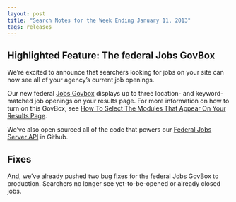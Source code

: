 ```yaml
---
layout: post
title: "Search Notes for the Week Ending January 11, 2013"
tags: releases
---
```

<h2>Highlighted Feature: The federal Jobs GovBox</h2>
<p>We&#8217;re excited to announce that searchers looking for jobs on your site can now see all of your agency&#8217;s current job openings.</p>
<p>Our new federal <a href="/blog/help-searchers-find-federal-jobs.html">Jobs Govbox</a> displays up to three location- and keyword-matched job openings on your results page. For more information on how to turn on this GovBox, see <a href="/blog/how-to-select-the-modules-that-appear-on-your-results.html">How To Select The Modules That Appear On Your Results Page</a>.</p>
<p>We&#8217;ve also open sourced all of the code that powers our <a href="https://github.com/GSA-OCSIT/jobs_api">Federal Jobs Server API</a> in Github.</p>
<h2>Fixes</h2>
<p>And, we&#8217;ve already pushed two bug fixes for the federal Jobs GovBox to production. Searchers no longer see yet-to-be-opened or already closed jobs. </p>
